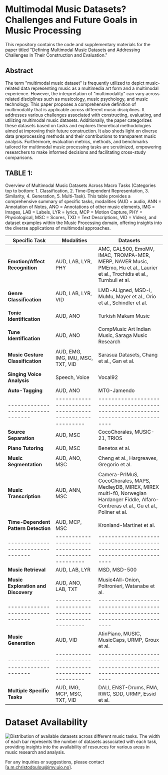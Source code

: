 # Multimodal Music Datasets? Challenges and Future Goals in Music Processing

This repository contains the code and supplementary materials for the paper titled "Defining Multimodal Music Datasets and Addressing Challenges in Their Construction and Evaluation."

## Abstract
The term "multimodal music dataset" is frequently utilized to depict music-related data representing music as a multimedia art form and a multimodal experience. However, the interpretation of "multimodality" can vary across related disciplines such as musicology, music psychology, and music technology. This paper proposes a comprehensive definition of multimodality that is applicable across different music disciplines. It addresses various challenges associated with constructing, evaluating, and utilizing multimodal music datasets. Additionally, the paper categorizes these datasets based on tasks and explores theoretical methodologies aimed at improving their future construction. It also sheds light on diverse data preprocessing methods and their contributions to transparent music analysis. Furthermore, evaluation metrics, methods, and benchmarks tailored for multimodal music processing tasks are scrutinized, empowering researchers to make informed decisions and facilitating cross-study comparisons.

## TABLE 1: 

Overview of Multimodal Music Datasets Across Macro Tasks (Categories top to bottom: 1. Classification, 2. Time-Dependent Representation, 3. Similarity, 4. Generation, 5. Multi-Task). This table provides a comprehensive summary of specific tasks, modalities (AUD = audio, ANN = Annotation of Notes, ANO = Annotations of other music elements, IMG = Images, LAB = Labels, LYR = lyrics, MCP = Motion Capture, PHY = Physiological, MSC = Scores, TXD = Text Descriptions, VID = Video), and dataset examples within the Music Processing domain, offering insights into the diverse applications of multimodal approaches.

| Specific Task                   | Modalities                                          | Datasets                                                                       |
|---------------------------------|-----------------------------------------------------|--------------------------------------------------------------------------------|
| **Emotion/Affect Recognition**  | AUD, LAB, LYR, PHY                                 | AMC, CAL500, EmoMV, IMAC, TROMPA-MER, MERP, NAVER Music, PMEmo, Hu et al., Laurier et al., Trochidis et al., Turnbull et al. |
|                                 |                                                     |                                                                                |
| **Genre Classification**        | AUD, LAB, LYR, VID                                 | LMD-ALigned, MSD-I, MuMu, Mayer et al., Orio et al., Schindler et al.         |
|                                 |                                                     |                                                                                |
| **Tonic Identification**        | AUD, ANO                                            | Turkish Makam Music                                                           |
|                                 |                                                     |                                                                                |
| **Tune Identification**         | AUD, ANO                                            | CompMusic Art Indian Music, Saraga Music Research                             |
|                                 |                                                     |                                                                                |
| **Music Gesture Classification**| AUD, EMG, IMG, IMU, MSC, TXT, VID                  | Sarasua Datasets, Chang et al., Gan et al.                                    |
|                                 |                                                     |                                                                                |
| **Singing Voice Analysis**      | Speech, Voice                                      | Vocal92                                                                        |
|                                 |                                                     |                                                                                |
| **Auto-Tagging**                | AUD, ANO                                            | MTG-Jamendo                                                                    |
|---------------------------------|-----------------------------------------------------|--------------------------------------------------------------------------------|
| **Source Separation**           | AUD, MSC                                            | CocoChorales, MUSIC-21, TRIOS                                                 |
|                                 |                                                     |                                                                                |
| **Piano Tutoring**              | AUD, MSC                                            | Benetos et al.                                                                 |
|                                 |                                                     |                                                                                |
| **Music Segmentation**          | AUD, ANO, MSC                                       | Cheng et al., Hargreaves, Gregorio et al.                                      |
|                                 |                                                     |                                                                                |
| **Music Transcription**         | AUD, ANN, MSC                                       | Camera-PrIMuS, CocoChorales, MAPS, MedleyDB, MIREX, MIREX multi-f0, Norwegian Hardanger Fiddle, Alfaro-Contreras et al., Gu et al., Poliner et al. |
|                                 |                                                     |                                                                                |
| **Time-Dependent Pattern Detection** | AUD, MCP, MSC                                  | Kronland-Martinet et al.                                                      |
|---------------------------------|-----------------------------------------------------|--------------------------------------------------------------------------------|
| **Music Retrieval**             | AUD, LAB, LYR                                       | MSD, MSD-500                                                                  |
|                                 |                                                     |                                                                                |
| **Music Exploration and Discovery** | AUD, ANO, LAB, TXT                             | Music4All-Onion, Poltronieri, Watanabe et al.                              |
|---------------------------------|-----------------------------------------------------|--------------------------------------------------------------------------------|
| **Music Generation**             | AUD, VID                                            | AtinPiano, MUSIC, MusicCaps, URMP, Groux et al.                               |
|---------------------------------|-----------------------------------------------------|--------------------------------------------------------------------------------|
| **Multiple Specific Tasks**     | AUD, IMG, MCP, MSC, TXT, VID                      | DALI, ENST-Drums, FMA, RWC, SDD, URMP, Essid et al.                            |

# Dataset Availability

![Distribution of available datasets across different music tasks. The width of each bar represents the number of datasets associated with each task, providing insights into the availability of resources for various areas in music research and analysis.](image-url)


For any inquiries or suggestions, please contact [a.m.christodoulou@imv.uio.no].
